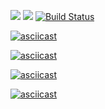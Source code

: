 <a href="https://codeclimate.com/github/codeclimate/codeclimate/maintainability"><img src="https://api.codeclimate.com/v1/badges/a99a88d28ad37a79dbf6/maintainability" /></a> <a href="https://codeclimate.com/github/codeclimate/codeclimate/test_coverage"><img src="https://api.codeclimate.com/v1/badges/a99a88d28ad37a79dbf6/test_coverage" /></a> [![Build Status](https://travis-ci.com/aldangold/python-project-lvl1.svg?branch=master)](https://travis-ci.com/aldangold/python-project-lvl1)

[![asciicast](https://asciinema.org/a/zG2CrlHbapo9Ont7V1JYLPhdF.svg)](https://asciinema.org/a/zG2CrlHbapo9Ont7V1JYLPhdF)

[![asciicast](https://asciinema.org/a/9zubMea2ZaXrTHXGbFLW6qW3P.svg)](https://asciinema.org/a/9zubMea2ZaXrTHXGbFLW6qW3P)

[![asciicast](https://asciinema.org/a/zlXThwwLVk9tGi77rJQxqQG1s.svg)](https://asciinema.org/a/zlXThwwLVk9tGi77rJQxqQG1s)

[![asciicast](https://asciinema.org/a/bgl4ofi4bGkAr2KicL7rLe4ei.svg)](https://asciinema.org/a/bgl4ofi4bGkAr2KicL7rLe4ei)